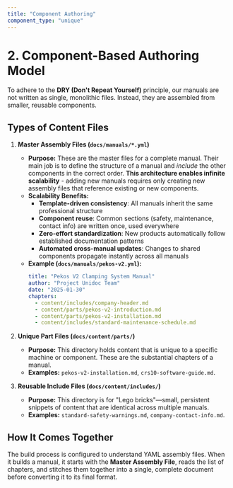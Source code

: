 ```yaml
---
title: "Component Authoring"
component_type: "unique"
---
```


# 2. Component-Based Authoring Model

To adhere to the **DRY (Don't Repeat Yourself)** principle, our manuals are not written as single, monolithic files. Instead, they are assembled from smaller, reusable components.

## Types of Content Files

1.  **Master Assembly Files (`docs/manuals/*.yml`)**
    * **Purpose:** These are the master files for a complete manual. Their main job is to define the structure of a manual and *include* the other components in the correct order. **This architecture enables infinite scalability** - adding new manuals requires only creating new assembly files that reference existing or new components.
    * **Scalability Benefits:**
        - **Template-driven consistency**: All manuals inherit the same professional structure
        - **Component reuse**: Common sections (safety, maintenance, contact info) are written once, used everywhere
        - **Zero-effort standardization**: New products automatically follow established documentation patterns
        - **Automated cross-manual updates**: Changes to shared components propagate instantly across all manuals
    * **Example (`docs/manuals/pekos-v2.yml`):**
        ```yaml
        title: "Pekos V2 Clamping System Manual"
        author: "Project Unidoc Team"
        date: "2025-01-30"
        chapters:
          - content/includes/company-header.md
          - content/parts/pekos-v2-introduction.md
          - content/parts/pekos-v2-installation.md
          - content/includes/standard-maintenance-schedule.md
        ```

2.  **Unique Part Files (`docs/content/parts/`)**
    * **Purpose:** This directory holds content that is unique to a specific machine or component. These are the substantial chapters of a manual.
    * **Examples:** `pekos-v2-installation.md`, `crs10-software-guide.md`.

3.  **Reusable Include Files (`docs/content/includes/`)**
    * **Purpose:** This directory is for "Lego bricks"—small, persistent snippets of content that are identical across multiple manuals.
    * **Examples:** `standard-safety-warnings.md`, `company-contact-info.md`.

## How It Comes Together

The build process is configured to understand YAML assembly files. When it builds a manual, it starts with the **Master Assembly File**, reads the list of chapters, and stitches them together into a single, complete document before converting it to its final format.